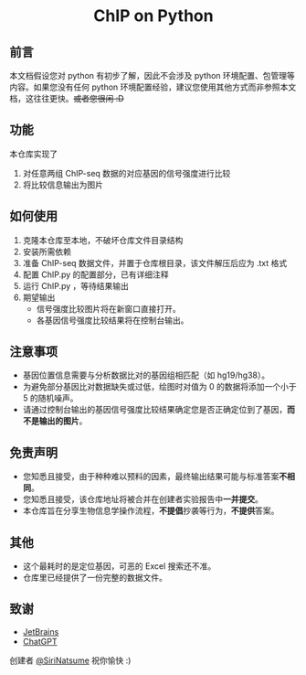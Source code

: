 <h1 align="center">ChIP on Python</h1>

## 前言
本文档假设您对 python 有初步了解，因此不会涉及 python 环境配置、包管理等内容。如果您没有任何 python 环境配置经验，建议您使用其他方式而非参照本文档，这往往更快。~~或者您很闲 :D~~

## 功能
本仓库实现了
1. 对任意两组 ChIP-seq 数据的对应基因的信号强度进行比较
2. 将比较信息输出为图片

## 如何使用
1. 克隆本仓库至本地，不破坏仓库文件目录结构
2. 安装所需依赖 
3. 准备 ChIP-seq 数据文件，并置于仓库根目录，该文件解压后应为 .txt 格式
4. 配置 ChIP.py 的配置部分，已有详细注释
5. 运行 ChIP.py ，等待结果输出
6. 期望输出
    - 信号强度比较图片将在新窗口直接打开。
    - 各基因信号强度比较结果将在控制台输出。

## 注意事项
- 基因位置信息需要与分析数据比对的基因组相匹配（如 hg19/hg38）。
- 为避免部分基因比对数据缺失或过低，绘图时对值为 0 的数据将添加一个小于 5 的随机噪声。
- 请通过控制台输出的基因信号强度比较结果确定您是否正确定位到了基因，**而不是输出的图片**。

## 免责声明
  - 您知悉且接受，由于种种难以预料的因素，最终输出结果可能与标准答案**不相同**。
  - 您知悉且接受，该仓库地址将被合并在创建者实验报告中**一并提交**。
  - 本仓库旨在分享生物信息学操作流程，**不提倡**抄袭等行为，**不提供**答案。

## 其他
- 这个最耗时的是定位基因，可恶的 Excel 搜索还不准。
- 仓库里已经提供了一份完整的数据文件。

## 致谢
- [JetBrains](https://www.jetbrains.com/zh-cn/)
- [ChatGPT](https://www.chatgpt.com)

创建者 [@SiriNatsume](https://github.com/SiriNatsume)
祝你愉快 :)
